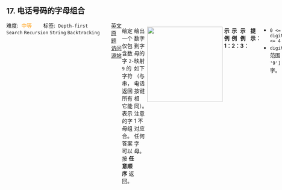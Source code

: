 <div style="font-size: 20px; margin-bottom: 15px; font-weight: bold;">17. 电话号码的字母组合</div>
<div style="display: flex; font-size: 14px; justify-content: space-between;"><div><span style="margin-right: 30px;">难度:&nbsp;&nbsp;<label style="color: rgb(255, 161, 25);">中等</label></span><span style="margin-right: 30px;">标签:&nbsp;&nbsp;<code>Depth-first Search</code>&nbsp;<code>Recursion</code>&nbsp;<code>String</code>&nbsp;<code>Backtracking</code></span></div><div><span style="margin-right: 15px;"><a href="https://leetcode.com/problems/letter-combinations-of-a-phone-number/">英文原题</a></span><span><a href="https://leetcode-cn.com/problems/letter-combinations-of-a-phone-number/">访问源站</a></span></div>
<hr style="height: 1px; margin: 1em 0px;" />
<p>给定一个仅包含数字 <code>2-9</code> 的字符串，返回所有它能表示的字母组合。答案可以按 <strong>任意顺序</strong> 返回。</p>

<p>给出数字到字母的映射如下（与电话按键相同）。注意 1 不对应任何字母。</p>

<p><img src="https://assets.leetcode-cn.com/aliyun-lc-upload/original_images/17_telephone_keypad.png" style="width: 200px;" /></p>

<p> </p>

<p><strong>示例 1：</strong></p>

<pre>
<strong>输入：</strong>digits = "23"
<strong>输出：</strong>["ad","ae","af","bd","be","bf","cd","ce","cf"]
</pre>

<p><strong>示例 2：</strong></p>

<pre>
<strong>输入：</strong>digits = ""
<strong>输出：</strong>[]
</pre>

<p><strong>示例 3：</strong></p>

<pre>
<strong>输入：</strong>digits = "2"
<strong>输出：</strong>["a","b","c"]
</pre>

<p> </p>

<p><strong>提示：</strong></p>

<ul>
	<li><code>0 &lt;= digits.length &lt;= 4</code></li>
	<li><code>digits[i]</code> 是范围 <code>['2', '9']</code> 的一个数字。</li>
</ul>

<hr style="height: 1px; margin: 1em 0px;" />
<strong>第1次解答</strong>
```javascript
/**
 * @param {string} digits
 * @return {string[]}
 */

const dictionary = [
  [],
  [],
  ["a", "b", "c"],
  ["d", "e", "f"],
  ["g", "h", "i"],
  ["j", "k", "l"],
  ["m", "n", "o"],
  ["p", "q", "r", "s"],
  ["t", "u", "v"],
  ["w", "x", "y", "z"],
];

// 回溯方法
var backTracking = function (digits, tracks, results, index) {
  // 结束条件： 路径的长度 === 目标的长度
  if (tracks.length === digits.length) {
    // 将路径放入结果集中
    results.push(tracks);
    // 结束
    return;
  }

  // 获取当前期望的所有枚举值
  let enums = dictionary[digits[index]];

  // "abc" => 先进入 a => 然后回溯 "def" => ad / ae / af => 进入 b => ...
  for (let i = 0; i < enums.length; i++) {
    // 把当前选择加入 tracks，然后回溯 index + 1。
    backTracking(digits, tracks + enums[i], results, index + 1);
  }
};

var letterCombinations = function (digits) {
  if (digits === "") return [];
  // 定义结果集
  let results = [];
  // 临时路径
  let tracks = "";
  // 回溯
  backTracking(digits, tracks, results, 0);
  // 返回结果集
  return results;
};
```